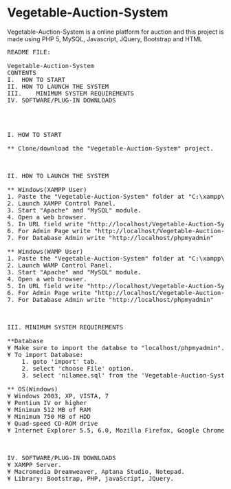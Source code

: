 # Vegetable-Auction-System
Vegetable-Auction-System is a online platform for auction and this project is made using PHP 5, MySQL, Javascript, JQuery, Bootstrap and HTML
<pre>
README FILE:

Vegetable-Auction-System 
CONTENTS
I.	HOW TO START
II.	HOW TO LAUNCH THE SYSTEM
III.	MINIMUM SYSTEM REQUIREMENTS
IV.	SOFTWARE/PLUG-IN DOWNLOADS




I. HOW TO START

** Clone/download the "Vegetable-Auction-System" project.



II. HOW TO LAUNCH THE SYSTEM

** Windows(XAMPP User)
1. Paste the "Vegetable-Auction-System" folder at "C:\xampp\htdocs\" location.
2. Launch XAMPP Control Panel.
3. Start "Apache" and "MySQL" module.
4. Open a web browser.
5. In URL field write "http://localhost/Vegetable-Auction-System".
6. For Admin Page write "http://localhost/Vegetable-Auction-System/admin.php".
7. For Database Admin write "http://localhost/phpmyadmin"

** Windows(WAMP User)
1. Paste the "Vegetable-Auction-System" folder at "C:\xampp\www\" location.
2. Launch WAMP Control Panel.
3. Start "Apache" and "MySQL" module.
4. Open a web browser.
5. In URL field write "http://localhost/Vegetable-Auction-System".
6. For Admin Page write "http://localhost/Vegetable-Auction-System/admin.php".
7. For Database Admin write "http://localhost/phpmyadmin"



III. MINIMUM SYSTEM REQUIREMENTS

**Database
¥ Make sure to import the databse to "localhost/phpmyadmin".
¥ To import Database:
	1. goto 'import' tab.
	2. select 'choose File' option.
	3. select 'nilamee.sql' from the 'Vegetable-Auction-System/nilamee.sql'.

** OS(Windows)
¥ Windows 2003, XP, VISTA, 7
¥ Pentium IV or higher 
¥ Minimum 512 MB of RAM
¥ Minimum 750 MB of HDD
¥ Quad-speed CD-ROM drive
¥ Internet Explorer 5.5, 6.0, Mozilla Firefox, Google Chrome



IV. SOFTWARE/PLUG-IN DOWNLOADS 
¥ XAMPP Server.
¥ Macromedia Dreamweaver, Aptana Studio, Notepad.
¥ Library: Bootstrap, PHP, javaScript, JQuery.

</pre>
